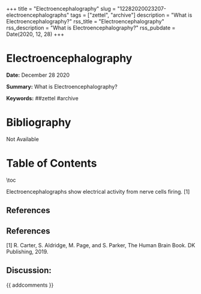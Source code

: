 +++
title = "Electroencephalography"
slug = "12282020023207-electroencephalographs"
tags = ["zettel", "archive"]
description = "What is Electroencephalography?"
rss_title = "Electroencephalography"
rss_description = "What is Electroencephalography?"
rss_pubdate = Date(2020, 12, 28)
+++



Electroencephalography
=========

**Date:** December 28 2020

**Summary:** What is Electroencephalography?

**Keywords:** ##zettel #archive

Bibliography
==========

Not Available

Table of Contents
=========

\toc

Electroencephalographs show electrical activity from nerve cells firing. [1]

## References

## References

[1] R. Carter, S. Aldridge, M. Page, and S. Parker, The Human Brain Book. DK Publishing, 2019.
## Discussion: 

{{ addcomments }}
